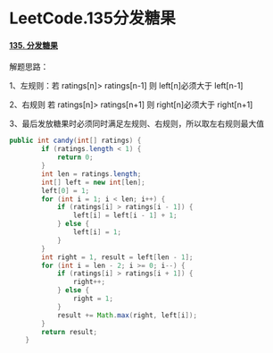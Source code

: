 # LeetCode.135分发糖果

#### [135. 分发糖果](https://leetcode-cn.com/problems/candy/)

解题思路：

1、左规则：若 ratings[n]> ratings[n-1] 则 left[n]必须大于 left[n-1]

2、右规则  若 ratings[n]> ratings[n+1] 则 right[n]必须大于 right[n+1]

3、最后发放糖果时必须同时满足左规则、右规则，所以取左右规则最大值

```java
public int candy(int[] ratings) {
        if (ratings.length < 1) {
            return 0;
        }
        int len = ratings.length;
        int[] left = new int[len];
        left[0] = 1;
        for (int i = 1; i < len; i++) {
            if (ratings[i] > ratings[i - 1]) {
                left[i] = left[i - 1] + 1;
            } else {
                left[i] = 1;
            }
        }
        int right = 1, result = left[len - 1];
        for (int i = len - 2; i >= 0; i--) {
            if (ratings[i] > ratings[i + 1]) {
                right++;
            } else {
                right = 1;
            }
            result += Math.max(right, left[i]);
        }
        return result;
    }
```

